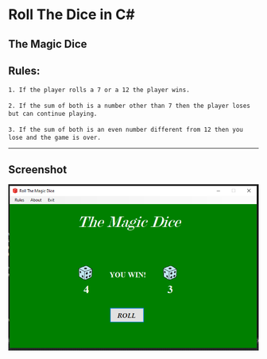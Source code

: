# Roll The Dice in C#
## The Magic Dice

## Rules:
<!--Rules -->

    1. If the player rolls a 7 or a 12 the player wins.

    2. If the sum of both is a number other than 7 then the player loses but can continue playing.

    3. If the sum of both is an even number different from 12 then you lose and the game is over.
---
## Screenshot
![](./TheMagicDice.png "Image")
